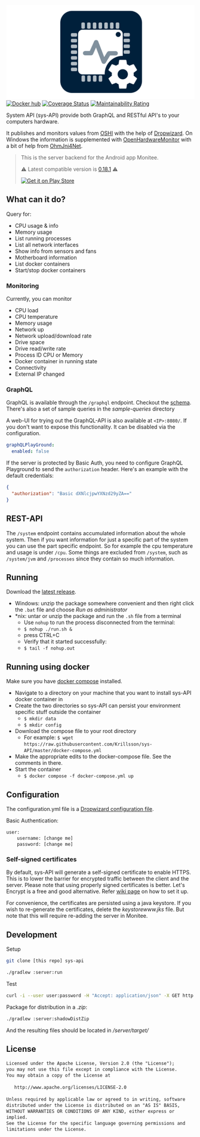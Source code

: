 ![header](header.png)
[![Docker hub](https://badgen.net/badge/icon/docker?icon=docker&label)](https://hub.docker.com/r/krillsson/sys-api)
[![Coverage Status](https://coveralls.io/repos/github/Krillsson/sys-api/badge.svg?branch=develop)](https://coveralls.io/github/Krillsson/sys-api?branch=develop)
[![Maintainability Rating](https://sonarcloud.io/api/project_badges/measure?project=com.krillsson%3Asys-api&metric=sqale_rating)](https://sonarcloud.io/dashboard?id=com.krillsson%3Asys-api)

System API (sys-API) provide both GraphQL and RESTful API's to your computers hardware.

It publishes and monitors values from [OSHI](https://github.com/oshi/oshi) with the help of [Dropwizard](https://github.com/dropwizard/dropwizard). On Windows the information is supplemented with
[OpenHardwareMonitor](https://github.com/openhardwaremonitor/openhardwaremonitor) with a bit of help from [OhmJni4Net](https://github.com/Krillsson/ohmjni4net).

>This is the server backend for the Android app Monitee.
>
>:warning: Latest compatible version is [0.18.1](https://github.com/Krillsson/sys-API/releases/tag/0.18.1) :warning:
>
><a href="https://play.google.com/store/apps/details?id=com.krillsson.monitee"><img src="https://play.google.com/intl/en_us/badges/images/generic/en_badge_web_generic.png" alt="Get it on Play Store" height="80"></a>

## What can it do?

Query for:
- CPU usage & info
- Memory usage
- List running processes
- List all network interfaces
- Show info from sensors and fans
- Motherboard information
- List docker containers
- Start/stop docker containers

### Monitoring

Currently, you can monitor

- CPU load
- CPU temperature
- Memory usage
- Network up
- Network upload/download rate
- Drive space
- Drive read/write rate
- Process ID CPU or Memory
- Docker container in running state
- Connectivity
- External IP changed

### GraphQL

GraphQL is available through the `/graphql` endpoint. Checkout the [schema](server/src/main/resources/schema.graphqls). There's also a set of sample queries in the _sample-queries_ directory

A web-UI for trying out the GraphQL-API is also available at `<IP>:8080/`. If you don't want to expose this functionality. It can be disabled via the configuration.

```yaml
graphQLPlayGround:
  enabled: false
```

If the server is protected by Basic Auth, you need to configure GraphQL Playground to send the `authorization` header. Here's an example with the default credentials:

```json
{
  "authorization": "Basic dXNlcjpwYXNzd29yZA=="
}
```

## REST-API

The `/system` endpoint contains accumulated information about the whole system. Then if you want information for just a specific part of the system you can use the part specific endpoint.
So for example the cpu temperature and usage is under `/cpu`. Some things are excluded from `/system`, such as `/system/jvm` and `/processes` since they contain so much information.

## Running
Download the [latest release](https://github.com/Krillsson/sys-api/releases/latest).

- Windows: unzip the package somewhere convenient and then right click the `.bat` file and choose _Run as administrator_
- *nix: untar or unzip the package and run the `.sh` file from a terminal
  - Use `nohup` to run the process disconnected from the terminal:
  - `$ nohup ./run.sh &`
  - press CTRL+C
  - Verify that it started successfully:
  - `$ tail -f nohup.out`

## Running using docker
Make sure you have [docker compose](https://docs.docker.com/compose/install/) installed.

 - Navigate to a directory on your machine that you want to install sys-API docker container in
 - Create the two directories so sys-API can persist your environment specific stuff outside the container
   - `$ mkdir data`
   - `$ mkdir config`
 - Download the compose file to your root directory
   - For example: `$ wget https://raw.githubusercontent.com/Krillsson/sys-API/master/docker-compose.yml`
 - Make the appropriate edits to the docker-compose file. See the comments in there.
 - Start the container
   - `$ docker compose -f docker-compose.yml up`

## Configuration
The configuration.yml file is a [Dropwizard configuration file](https://www.dropwizard.io/en/latest/manual/configuration.html).

Basic Authentication:

    user:
        username: [change me]
        password: [change me]

### Self-signed certificates
By default, sys-API will generate a self-signed certificate to enable HTTPS. This is to lower the barrier for encrypted traffic between the client and the server.
Please note that using properly signed certificates is better. Let's Encrypt is a free and good alternative. Refer [wiki page](https://github.com/Krillsson/sys-API/wiki/Let's-Encrypt) on how to set it up.

For convenience, the certificates are persisted using a java keystore. If you wish to re-generate the certificates, delete the _keystorewww.jks_ file. But note that this will require re-adding the server in Monitee.

## Development
Setup
```sh
git clone [this repo] sys-api
```
```sh
./gradlew :server:run
```
Test

```sh
curl -i --user user:password -H "Accept: application/json" -X GET http://localhost:8080/api/system
```

Package for distribution in a *.zip*:

```sh
./gradlew :server:shadowDistZip
```

And the resulting files should be located in */server/target/*

License
-------

    Licensed under the Apache License, Version 2.0 (the "License");
    you may not use this file except in compliance with the License.
    You may obtain a copy of the License at

       http://www.apache.org/licenses/LICENSE-2.0

    Unless required by applicable law or agreed to in writing, software
    distributed under the License is distributed on an "AS IS" BASIS,
    WITHOUT WARRANTIES OR CONDITIONS OF ANY KIND, either express or implied.
    See the License for the specific language governing permissions and
    limitations under the License.
